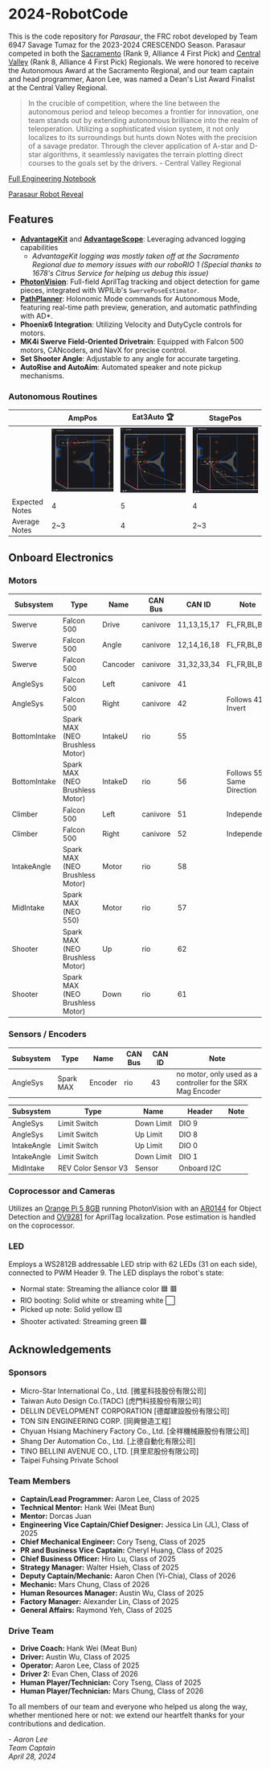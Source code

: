 # 2024-RobotCode

This is the code repository for *Parasaur*, the FRC robot developed by Team 6947 Savage Tumaz for the 2023-2024 CRESCENDO Season. Parasaur competed in both the [Sacramento](https://www.thebluealliance.com/event/2024cada) (Rank 9, Alliance 4 First Pick) and [Central Valley](https://www.thebluealliance.com/event/2024cafr) (Rank 8, Alliance 4 First Pick) Regionals. We were honored to receive the Autonomous Award at the Sacramento Regional, and our team captain and head programmer, Aaron Lee, was named a Dean's List Award Finalist at the Central Valley Regional.

> In the crucible of competition, where the line between the autonomous period and teleop becomes a frontier for innovation, one team stands out by extending autonomous brilliance into the realm of teleoperation. Utilizing a sophisticated vision system, it not only localizes to its surroundings but hunts down Notes with the precision of a savage predator. Through the clever application of A-star and D-star algorithms, it seamlessly navigates the terrain plotting direct courses to the goals set by the drivers. - Central Valley Regional

[Full Engineering Notebook](.github/docs/engineering-notebook.pdf)

[Parasaur Robot Reveal](https://www.youtube.com/watch?v=mmL-eRspaGM)

## Features

- **[AdvantageKit](https://github.com/Mechanical-Advantage/AdvantageKit)** and **[AdvantageScope](https://github.com/Mechanical-Advantage/AdvantageScope)**: Leveraging advanced logging capabilities
    - *AdvantageKit logging was mostly taken off at the Sacramento Regional due to memory issues with our roboRIO 1 (Special thanks to 1678's Citrus Service for helping us debug this issue)*
- **[PhotonVision](https://photonvision.org/)**: Full-field AprilTag tracking and object detection for game pieces, integrated with WPILib's `SwervePoseEstimator`.
- **[PathPlanner](https://pathplanner.dev/home.html)**: Holonomic Mode commands for Autonomous Mode, featuring real-time path preview, generation, and automatic pathfinding with AD*.
- **Phoenix6 Integration**: Utilizing Velocity and DutyCycle controls for motors.
- **MK4i Swerve Field-Oriented Drivetrain**: Equipped with Falcon 500 motors, CANcoders, and NavX for precise control.
- **Set Shooter Angle**: Adjustable to any angle for accurate targeting.
- **AutoRise and AutoAim**: Automated speaker and note pickup mechanisms.

### Autonomous Routines

||AmpPos|**Eat3Auto** :trophy:|StagePos|
|--|--|--|--|
||![AmpPosAuto](.github/docs/autos/amppos.gif)|![Eat3Auto](.github/docs/autos/eat3.gif)|![StagePos](.github/docs/autos/stagepos.gif)
|Expected Notes|4|5|4|
|Average Notes|2~3|4|2~3|

## Onboard Electronics

### Motors

|Subsystem|Type|Name|CAN Bus|CAN ID|Note|
|--|--|--|--|--|--|
|Swerve|Falcon 500|Drive|canivore|11,13,15,17|FL,FR,BL,BR|
|Swerve|Falcon 500|Angle|canivore|12,14,16,18|FL,FR,BL,BR|
|Swerve|Falcon 500|Cancoder|canivore|31,32,33,34|FL,FR,BL,BR|
|AngleSys|Falcon 500|Left|canivore|41|
|AngleSys|Falcon 500|Right|canivore|42|Follows 41, Invert|
|BottomIntake|Spark MAX (NEO Brushless Motor)|IntakeU|rio|55||
|BottomIntake|Spark MAX (NEO Brushless Motor)|IntakeD|rio|56|Follows 55, Same Direction|
|Climber|Falcon 500|Left|canivore|51|Independent|
|Climber|Falcon 500|Right|canivore|52|Independent|
|IntakeAngle|Spark MAX (NEO Brushless Motor)|Motor|rio|58|
|MidIntake|Spark MAX (NEO 550)|Motor|rio|57|
|Shooter|Spark MAX (NEO Brushless Motor)|Up|rio|62|
|Shooter|Spark MAX (NEO Brushless Motor)|Down|rio|61|


### Sensors / Encoders

|Subsystem|Type|Name|CAN Bus|CAN ID|Note|
|--|--|--|--|--|--|
|AngleSys|Spark MAX|Encoder|rio|43|no motor, only used as a controller for the SRX Mag Encoder|

|Subsystem|Type|Name|Header|Note|
|--|--|--|--|--|
|AngleSys|Limit Switch|Down Limit|DIO 9||
|AngleSys|Limit Switch|Up Limit|DIO 8||
|IntakeAngle|Limit Switch|Up Limit|DIO 0||
|IntakeAngle|Limit Switch|Down Limit|DIO 1||
|MidIntake|REV Color Sensor V3|Sensor|Onboard I2C||


### Coprocessor and Cameras

Utilizes an [Orange Pi 5 8GB](https://www.amazon.com/Orange-Pi-Frequency-Development-Android12/dp/B0BN17BRYY) running PhotonVision with an [AR0144](https://www.amazon.com/dp/B08CV2PVP7) for Object Detection and [OV9281](https://www.amazon.com/Arducam-Distortion-Microphones-Computer-Raspberry/dp/B096M5DKY6) for AprilTag localization. Pose estimation is handled on the coprocessor.

### LED

Employs a WS2812B addressable LED strip with 62 LEDs (31 on each side), connected to PWM Header 9. The LED displays the robot's state:

- Normal state: Streaming the alliance color :blue_square: :red_square:
- RIO booting: Solid white or streaming white :white_large_square:
- Picked up note: Solid yellow :yellow_square:
- Shooter activated: Streaming green :green_square:

## Acknowledgements

### Sponsors

- Micro-Star International Co., Ltd. [微星科技股份有限公司]
- Taiwan Auto Design Co.(TADC) [虎門科技股份有限公司]
- DELLIN DEVELOPMENT CORPORATION [德鄰建設股份有限公司]
- TON SIN ENGINEERING CORP. [同興營造工程]
- Chyuan Hsiang Machinery Factory Co., Ltd. [全祥機械廠股份有限公司]
- Shang Der Automation Co., Ltd. [上德自動化有限公司]
- TINO BELLINI AVENUE CO., LTD. [貝里尼股份有限公司]
- Taipei Fuhsing Private School

### Team Members

- **Captain/Lead Programmer:** Aaron Lee, Class of 2025
- **Technical Mentor:** Hank Wei (Meat Bun)
- **Mentor:** Dorcas Juan
- **Engineering Vice Captain/Chief Designer:** Jessica Lin (JL), Class of 2025
- **Chief Mechanical Engineer:** Cory Tseng, Class of 2025
- **PR and Business Vice Captain:** Cheryl Huang, Class of 2025
- **Chief Business Officer:** Hiro Lu, Class of 2025
- **Strategy Manager:** Walter Hsieh, Class of 2025
- **Deputy Captain/Mechanic:** Aaron Chen (Yi-Chia), Class of 2026
- **Mechanic:** Mars Chung, Class of 2026
- **Human Resources Manager:** Austin Wu, Class of 2025
- **Factory Manager:** Alexander Lin, Class of 2025
- **General Affairs:** Raymond Yeh, Class of 2025

### Drive Team

- **Drive Coach:** Hank Wei (Meat Bun)
- **Driver:** Austin Wu, Class of 2025
- **Operator:** Aaron Lee, Class of 2025
- **Driver 2:** Evan Chen, Class of 2026
- **Human Player/Technician:** Cory Tseng, Class of 2025
- **Human Player/Technician:** Mars Chung, Class of 2026

To all members of our team and everyone who helped us along the way, whether mentioned here or not: we extend our heartfelt thanks for your contributions and dedication.

*- Aaron Lee*<br />
*Team Captain*<br />
*April 28, 2024*
